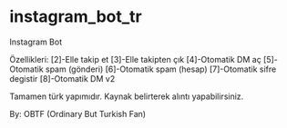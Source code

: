 # instagram_bot_tr
Instagram Bot

Özellikleri:
[2]-Elle takip et
[3]-Elle takipten çık
[4]-Otomatik DM aç
[5]-Otomatik spam (gönderi)
[6]-Otomatik spam (hesap)
[7]-Otomatik sifre degistir
[8]-Otomatik DM v2

Tamamen türk yapımıdır.
Kaynak belirterek alıntı yapabilirsiniz.

By: OBTF (Ordinary But Turkish Fan)
